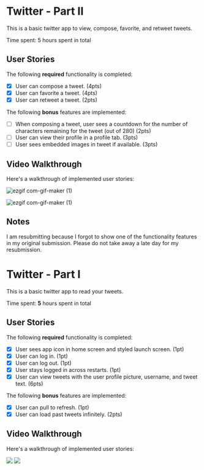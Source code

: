 # Twitter - Part II

This is a basic twitter app to view, compose, favorite, and retweet tweets.

Time spent: 5 hours spent in total

## User Stories

The following **required** functionality is completed:

- [x] User can compose a tweet. (4pts)
- [x] User can favorite a tweet. (4pts)
- [x] User can retweet a tweet. (2pts)

The following **bonus** features are implemented:

- [ ] When composing a tweet, user sees a countdown for the number of characters remaining for the tweet (out of 280) (2pts)
- [ ] User can view their profile in a profile tab. (3pts)
- [ ] User sees embedded images in tweet if available. (3pts)

## Video Walkthrough

Here's a walkthrough of implemented user stories:


![ezgif com-gif-maker (1)](https://user-images.githubusercontent.com/70291046/153796207-b98fae2e-2769-4af7-9b68-d66f0a070c5d.gif)


![ezgif com-gif-maker (1)](https://user-images.githubusercontent.com/70291046/154115144-2e93a0ea-2298-4fb9-b748-87c4bdc0cf44.gif)

## Notes
I am resubmitting because I forgot to show one of the functionality features in my original submission. Please do not take away a late day for my resubmission.


# Twitter - Part I

This is a basic twitter app to read your tweets.

Time spent: **5** hours spent in total

## User Stories

The following **required** functionality is completed:

- [x] User sees app icon in home screen and styled launch screen. (1pt)
- [x] User can log in. (1pt)
- [x] User can log out. (1pt)
- [x] User stays logged in across restarts. (1pt)
- [x] User can view tweets with the user profile picture, username, and tweet text. (6pts)

The following **bonus** features are implemented:

- [x] User can pull to refresh. (1pt)
- [x] User can load past tweets infinitely. (2pts)

## Video Walkthrough

Here's a walkthrough of implemented user stories:

![](https://github.com/preethigoli123/Twitter/blob/main/ezgif.com-gif-maker%20(1).gif) 
![](https://github.com/preethigoli123/Twitter/blob/main/infinite%20scroll%20and%20refresh%20(1).gif)

